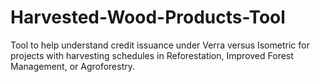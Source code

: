 # Harvested-Wood-Products-Tool
Tool to help understand credit issuance under Verra versus Isometric for projects with harvesting schedules in Reforestation, Improved Forest Management, or Agroforestry.
